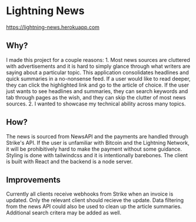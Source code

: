 # Lightning News

https://lightning-news.herokuapp.com

## Why?

I made this project for a couple reasons: 1. Most news sources are cluttered with advertisements and it is hard to simply glance through what writers are saying about a particular topic. This application consolidates headlines and quick summaries in a no-nonsense feed. If a user would like to read deeper, they can click the highlighted link and go to the article of choice. If the user just wants to see headlines and summaries, they can search keywords and tab through pages as the wish, and they can skip the clutter of most news sources. 2. I wanted to showcase my technical ability across many topics.

## How? 

The news is sourced from NewsAPI and the payments are handled through Strike's API. If the user is unfamiliar with Bitcoin and the Lightning Network, it will be prohibitively hard to make the payment without some guidance. Styling is done with tailwindcss and it is intentionally barebones. The client is built with React and the backend is a node server. 

## Improvements

Currently all clients receive webhooks from Strike when an invoice is updated. Only the relevant client should recieve the update. Data filtering from the news API could also be used to clean up the article summaries. Additional search critera may be added as well.

